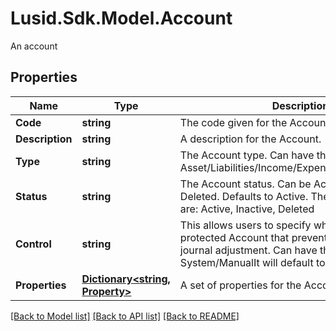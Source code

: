 # Lusid.Sdk.Model.Account
An account

## Properties

Name | Type | Description | Notes
------------ | ------------- | ------------- | -------------
**Code** | **string** | The code given for the Account. | 
**Description** | **string** | A description for the Account. | [optional] 
**Type** | **string** | The Account type. Can have the values: Asset/Liabilities/Income/Expense/Capital/Revenue. | 
**Status** | **string** | The Account status. Can be Active, Inactive or Deleted. Defaults to Active. The available values are: Active, Inactive, Deleted | 
**Control** | **string** | This allows users to specify whether this a protected Account that prevents direct manual journal adjustment. Can have the values: System/ManualIt will default to “Manual”. | 
**Properties** | [**Dictionary&lt;string, Property&gt;**](Property.md) | A set of properties for the Account. | [optional] 

[[Back to Model list]](../README.md#documentation-for-models) [[Back to API list]](../README.md#documentation-for-api-endpoints) [[Back to README]](../README.md)


